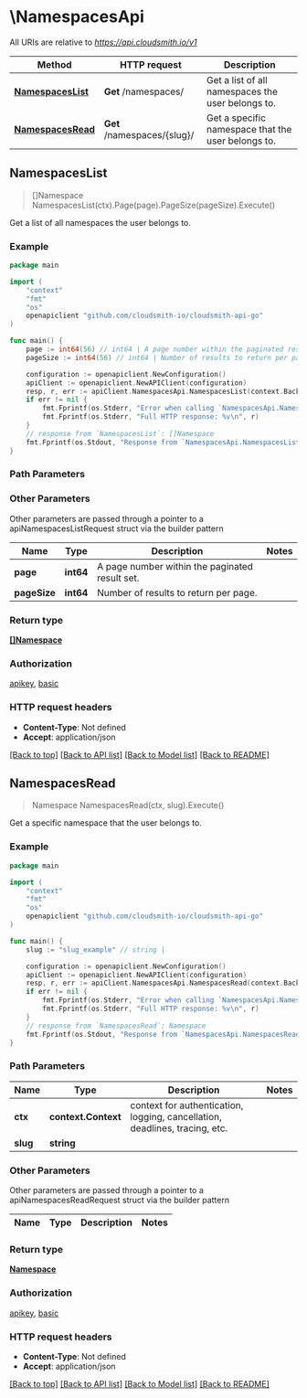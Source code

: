 # \NamespacesApi

All URIs are relative to *https://api.cloudsmith.io/v1*

Method | HTTP request | Description
------------- | ------------- | -------------
[**NamespacesList**](NamespacesApi.md#NamespacesList) | **Get** /namespaces/ | Get a list of all namespaces the user belongs to.
[**NamespacesRead**](NamespacesApi.md#NamespacesRead) | **Get** /namespaces/{slug}/ | Get a specific namespace that the user belongs to.



## NamespacesList

> []Namespace NamespacesList(ctx).Page(page).PageSize(pageSize).Execute()

Get a list of all namespaces the user belongs to.



### Example

```go
package main

import (
    "context"
    "fmt"
    "os"
    openapiclient "github.com/cloudsmith-io/cloudsmith-api-go"
)

func main() {
    page := int64(56) // int64 | A page number within the paginated result set. (optional)
    pageSize := int64(56) // int64 | Number of results to return per page. (optional)

    configuration := openapiclient.NewConfiguration()
    apiClient := openapiclient.NewAPIClient(configuration)
    resp, r, err := apiClient.NamespacesApi.NamespacesList(context.Background()).Page(page).PageSize(pageSize).Execute()
    if err != nil {
        fmt.Fprintf(os.Stderr, "Error when calling `NamespacesApi.NamespacesList``: %v\n", err)
        fmt.Fprintf(os.Stderr, "Full HTTP response: %v\n", r)
    }
    // response from `NamespacesList`: []Namespace
    fmt.Fprintf(os.Stdout, "Response from `NamespacesApi.NamespacesList`: %v\n", resp)
}
```

### Path Parameters



### Other Parameters

Other parameters are passed through a pointer to a apiNamespacesListRequest struct via the builder pattern


Name | Type | Description  | Notes
------------- | ------------- | ------------- | -------------
 **page** | **int64** | A page number within the paginated result set. | 
 **pageSize** | **int64** | Number of results to return per page. | 

### Return type

[**[]Namespace**](Namespace.md)

### Authorization

[apikey](../README.md#apikey), [basic](../README.md#basic)

### HTTP request headers

- **Content-Type**: Not defined
- **Accept**: application/json

[[Back to top]](#) [[Back to API list]](../README.md#documentation-for-api-endpoints)
[[Back to Model list]](../README.md#documentation-for-models)
[[Back to README]](../README.md)


## NamespacesRead

> Namespace NamespacesRead(ctx, slug).Execute()

Get a specific namespace that the user belongs to.



### Example

```go
package main

import (
    "context"
    "fmt"
    "os"
    openapiclient "github.com/cloudsmith-io/cloudsmith-api-go"
)

func main() {
    slug := "slug_example" // string | 

    configuration := openapiclient.NewConfiguration()
    apiClient := openapiclient.NewAPIClient(configuration)
    resp, r, err := apiClient.NamespacesApi.NamespacesRead(context.Background(), slug).Execute()
    if err != nil {
        fmt.Fprintf(os.Stderr, "Error when calling `NamespacesApi.NamespacesRead``: %v\n", err)
        fmt.Fprintf(os.Stderr, "Full HTTP response: %v\n", r)
    }
    // response from `NamespacesRead`: Namespace
    fmt.Fprintf(os.Stdout, "Response from `NamespacesApi.NamespacesRead`: %v\n", resp)
}
```

### Path Parameters


Name | Type | Description  | Notes
------------- | ------------- | ------------- | -------------
**ctx** | **context.Context** | context for authentication, logging, cancellation, deadlines, tracing, etc.
**slug** | **string** |  | 

### Other Parameters

Other parameters are passed through a pointer to a apiNamespacesReadRequest struct via the builder pattern


Name | Type | Description  | Notes
------------- | ------------- | ------------- | -------------


### Return type

[**Namespace**](Namespace.md)

### Authorization

[apikey](../README.md#apikey), [basic](../README.md#basic)

### HTTP request headers

- **Content-Type**: Not defined
- **Accept**: application/json

[[Back to top]](#) [[Back to API list]](../README.md#documentation-for-api-endpoints)
[[Back to Model list]](../README.md#documentation-for-models)
[[Back to README]](../README.md)

